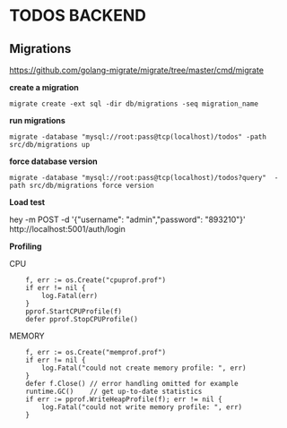 # TODOS BACKEND

## Migrations

https://github.com/golang-migrate/migrate/tree/master/cmd/migrate

**create a migration**
```
migrate create -ext sql -dir db/migrations -seq migration_name
```

**run migrations**
```
migrate -database "mysql://root:pass@tcp(localhost)/todos" -path src/db/migrations up 
```


**force database version**
```
migrate -database "mysql://root:pass@tcp(localhost)/todos?query"  -path src/db/migrations force version
```

**Load test**

hey -m POST -d '{"username": "admin","password": "893210"}'  http://localhost:5001/auth/login


**Profiling**

CPU
```
	f, err := os.Create("cpuprof.prof")
	if err != nil {
		log.Fatal(err)
	}
	pprof.StartCPUProfile(f)
	defer pprof.StopCPUProfile()
```

MEMORY
```
	f, err := os.Create("memprof.prof")
	if err != nil {
		log.Fatal("could not create memory profile: ", err)
	}
	defer f.Close() // error handling omitted for example
	runtime.GC()    // get up-to-date statistics
	if err := pprof.WriteHeapProfile(f); err != nil {
		log.Fatal("could not write memory profile: ", err)
	}
```